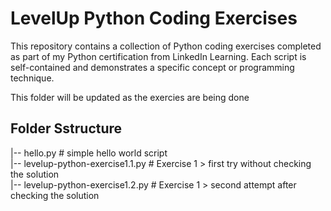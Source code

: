 # LevelUp Python Coding Exercises
This repository contains a collection of Python coding exercises completed as part of my Python certification from LinkedIn Learning.
Each script is self-contained and demonstrates a specific concept or programming technique.

This folder will be updated as the exercies are being done

## Folder Sstructure

|-- hello.py # simple hello world script  
|-- levelup-python-exercise1.1.py # Exercise 1 > first try without checking the solution  
|-- levelup-python-exercise1.2.py # Exercise 1 > second attempt after checking the solution  
